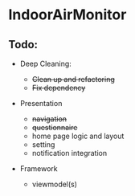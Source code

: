 # IndoorAirMonitor

## Todo:
- Deep Cleaning:
  - <s>Clean up and refactoring</s>
  - <s>Fix dependency</s>
  
- Presentation
  - <s>navigation</s>
  - <s>questionnaire</s>
  - home page logic and layout
  - setting
  - notification integration

- Framework
  - viewmodel(s)
  
